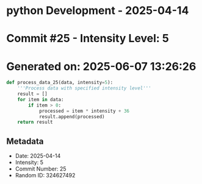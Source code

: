﻿# python Development - 2025-04-14
# Commit #25 - Intensity Level: 5
# Generated on: 2025-06-07 13:26:26
```python
def process_data_25(data, intensity=5):
    '''Process data with specified intensity level'''
    result = []
    for item in data:
        if item > 0:
            processed = item * intensity + 36
            result.append(processed)
    return result
```
## Metadata
- Date: 2025-04-14
- Intensity: 5
- Commit Number: 25
- Random ID: 324627492
